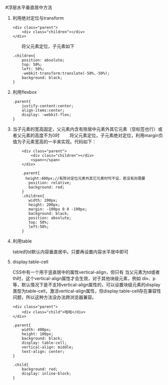 #浮层水平垂直居中方法

1. 利用绝对定位与transform

	```
	<div class="parent">
		<div class="children"></div>
	</div>
	```
	
	　　将父元素定位，子元素如下
		
	```
	.children{
		position: absolute;
		top: 50%;
		left: 50%;
		-webkit-transform:translate(-50%,-50%);
		background: black;
	}
	```
 

2. 利用flexbox
	
	```
	.parent{
		justify-content:center;
		align-items:center;
		display: -webkit-flex;
	}
	```
 

3. 当子元素的宽高固定，父元素内含有除居中元素外其它元素（空标签也行）或者父元素的高度不为0时
　　将父元素定位，子元素绝对定位，利用margin负值为子元素宽高的一半来实现。代码如下：
		
	```
		<div class="parent">
			<div class="children"></div>
			<span></span>
		</div>
	```

	```
		.parent{
		　height:400px;//有除对定位元素外其它元素时可不设，若没有则需要
		   position: relative;
		   background: red;
		}
		.children{
		   width: 200px;
		   height: 200px;
		   margin: -100px 0 0 -100px;
		   background: black;
		   position: absolute;
		   top: 50%;
		   left:50%;
		}
	```


4. 利用table

      table的td默认内容垂直居中。只要再设置内容水平居中即可
 
5. display:table-cell

      CSS中有一个用于竖直居中的属性vertical-align，但只有 当父元素为td或者th时，这个vertical-align属性才会生效，对于其他块级元素，例如 div、p等，默认情况下是不支持vertical-align属性的，可以设置块级元素的display类型为table-cell，激活vertical-align属性，但display:table-cell存在兼容性问题，所以这种方法没办法跨浏览器兼容。
      
	```
	<div class="parent">
		<div class="child">哈哈</div>
	</div>
	```
	```
	.parent{
		width: 400px;
		height: 100px;
		background: black;
		display: table-cell;
		vertical-align: middle;
		text-align: center;
	}
	
	.child{
		background: red;
		display: inline-block;
	}
	```